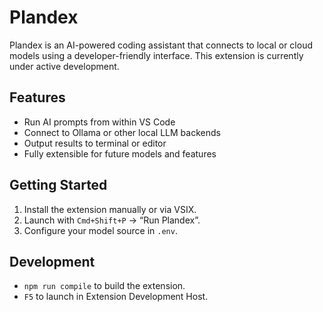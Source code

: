 # Plandex

Plandex is an AI-powered coding assistant that connects to local or cloud models using a developer-friendly interface.
This extension is currently under active development.

## Features

- Run AI prompts from within VS Code
- Connect to Ollama or other local LLM backends
- Output results to terminal or editor
- Fully extensible for future models and features

## Getting Started

1. Install the extension manually or via VSIX.
2. Launch with `Cmd+Shift+P` → “Run Plandex”.
3. Configure your model source in `.env`.

## Development

- `npm run compile` to build the extension.
- `F5` to launch in Extension Development Host.